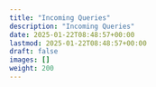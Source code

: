 ```yaml
---
title: "Incoming Queries"
description: "Incoming Queries"
date: 2025-01-22T08:48:57+00:00
lastmod: 2025-01-22T08:48:57+00:00
draft: false
images: []
weight: 200
---
```

